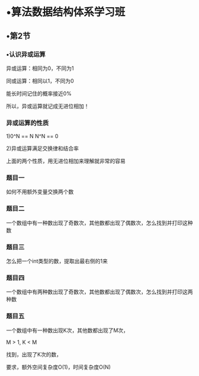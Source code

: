 # •算法数据结构体系学习班

## •第2节

### •认识异或运算

异或运算：相同为0，不同为1

同或运算：相同以1，不同为0

能长时间记住的概率接近0%

所以，异或运算就记成无进位相加！

### 异或运算的性质

1)0^N == N   N^N == 0

2)异或运算满足交换律和结合率

上面的两个性质，用无进位相加来理解就非常的容易

### 题目一

如何不用额外变量交换两个数 

### 题目二

一个数组中有一种数出现了奇数次，其他数都出现了偶数次，怎么找到并打印这种数 

### 题目三

怎么把一个int类型的数，提取出最右侧的1来

### 题目四

一个数组中有两种数出现了奇数次，其他数都出现了偶数次，怎么找到并打印这两种数 

### 题目五

一个数组中有一种数出现K次，其他数都出现了M次，

M > 1, K < M

找到，出现了K次的数，

要求，额外空间复杂度O(1)，时间复杂度O(N)